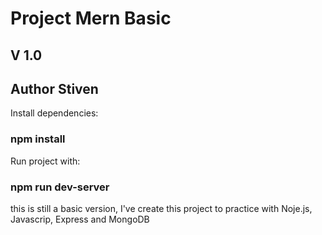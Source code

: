 # Project Mern Basic
## V 1.0
## Author Stiven

Install dependencies:
### npm install

Run project with:
### npm run dev-server

this is still a basic version, I've create this project to practice with Noje.js, Javascrip, Express and MongoDB
